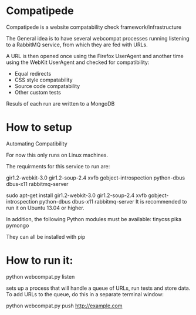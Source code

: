 Compatipede
=========

Compatipede is a website compatability check framework/infrastructure

The General idea is to have several webcompat processes running listening to
a RabbitMQ service, from which they are fed with URLs.

A URL is then opened once using the Firefox UserAgent and another time using the
WebKit UserAgent and checked for compatibility:
- Equal redirects
- CSS style compatability
- Source code compatability
- Other custom tests

Resuls of each run are written to a MongoDB


How to setup
============
Automating Compatibility

For now this only runs on Linux machines.

The requirments for this service to run are:

gir1.2-webkit-3.0
gir1.2-soup-2.4
xvfb
gobject-introspection
python-dbus
dbus-x11
rabbitmq-server


sudo apt-get install gir1.2-webkit-3.0 gir1.2-soup-2.4 xvfb gobject-introspection python-dbus dbus-x11 rabbitmq-server
It is recommended to run it on Ubuntu 13.04 or higher.

In addition, the following Python modules must be available:
tinycss
pika
pymongo

They can all be installed with pip


How to run it:
==============

python webcompat.py listen

sets up a process that will handle a queue of URLs, run tests and store data.
To add URLs to the queue, do this in a separate terminal window:

python webcompat.py push http://example.com
